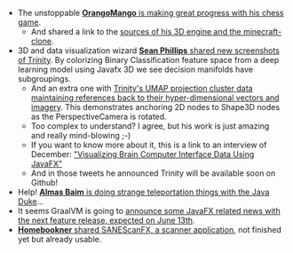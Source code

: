 * The unstoppable [**OrangoMango** is making great progress with his chess game](https://twitter.com/orango_mango/status/1653797211052945414).
  * And shared a link to the [sources of his 3D engine and the minecraft-clone](http://github.com/OrangoMango/Rendering3D). 
* 3D and data visualization wizard [**Sean Phillips** shared new screenshots of Trinity](https://twitter.com/orango_mango/status/1652974233864085504). By colorizing Binary Classification feature space from a deep learning model using Javafx 3D we see decision manifolds have subgroupings. 
  * And an extra one with [Trinity's UMAP projection cluster data maintaining references back to their hyper-dimensional vectors and imagery](https://twitter.com/SeanMiPhillips/status/1653492689193644032). This demonstrates anchoring 2D nodes to Shape3D nodes as the PerspectiveCamera is rotated.
  * Too complex to understand? I agree, but his work is just amazing and really mind-blowing ;-)
  * If you want to know more about it, this is a link to an interview of December: ["Visualizing Brain Computer Interface Data Using JavaFX"](https://foojay.io/today/visualizing-brain-computer-interface-data-using-javafx/)
  * And in those tweets he announced Trinity will be available soon on Github!
* Help! [**Almas Baim** is doing strange teleportation things with the Java Duke](https://twitter.com/AlmasBaim/status/1652066132872896512)...
* It seems GraalVM is going to [announce some JavaFX related news with the next feature release, expected on June 13th](https://twitter.com/shaunmsmith/status/1651621631322726413).
* [**Homebookner** shared SANEScanFX, a scanner application](https://twitter.com/Heimbuchner_J/status/1653019966453473280), not finished yet but already usable.